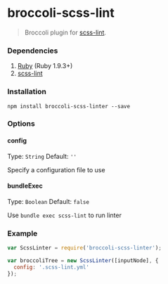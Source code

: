 # broccoli-scss-lint

> Broccoli plugin for [scss-lint](https://github.com/brigade/scss-lint).

### Dependencies

1. [Ruby](http://www.ruby-lanccg.org/en/downloads/) (Ruby 1.9.3+)
2. [scss-lint](https://github.com/brigade/scss-lint#installation)

### Installation
```shell
npm install broccoli-scss-linter --save
```

### Options

#### config
Type: `String`
Default: `''`

Specify a configuration file to use

#### bundleExec
Type: `Boolean`
Default: `false`

Use `bundle exec scss-lint` to run linter

### Example
```js
var ScssLinter = require('broccoli-scss-linter');

var broccoliTree = new ScssLinter([inputNode], {
  config: '.scss-lint.yml'
});
```

